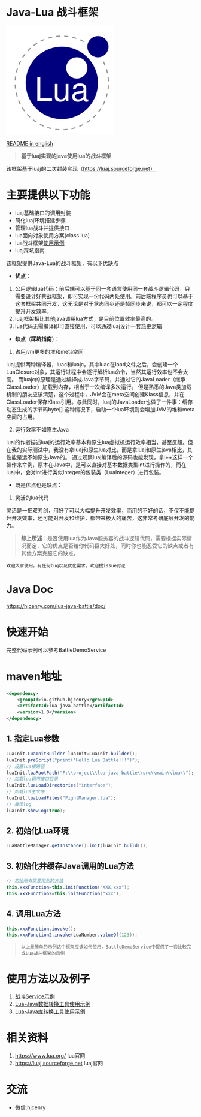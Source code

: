 # Java-Lua 战斗框架

![Powered][1]

[1]: https://raw.githubusercontent.com/github/explore/80688e429a7d4ef2fca1e82350fe8e3517d3494d/topics/lua/lua.png

[README in english](https://github.com/hjcenry/lua-java-battle/blob/master/README.en.md)

> **基于luaj实现的java使用lua的战斗框架**

该框架基于luaj的二次封装实现（https://luaj.sourceforge.net）

# 主要提供以下功能

- luaj基础接口的调用封装
- 简化luaj环境搭建步骤
- 管理lua战斗并提供接口
- lua面向对象使用方案(class.lua)
- lua战斗框架[使用示例](https://github.com/hjcenry/lua-java-battle/src/main/test/com/hjc/demo/service/BattleDemoService.java)
- luaj踩坑指南

该框架提供Java-Lua的战斗框架，有以下优缺点

- **优点**：

1. 公用逻辑lua代码：前后端可以基于同一套语言使用同一套战斗逻辑代码，只需要设计好共战框架，即可实现一份代码两处使用。前后端程序员也可以基于这套框架共同开发，这无论是对于状态同步还是帧同步来说，都可以一定程度提升开发效率。
2. luaj框架相比其他java调用lua方式，是目前位置效率最高的。
3. lua代码无需编译即可直接使用，可以通过luaj设计一套热更逻辑

- **缺点**（**踩坑指南**）：

1. 占用jvm更多的堆和meta空间

luaj提供两种编译器，luac和luajc。其中luac在load文件之后，会创建一个LuaClosure对象，其运行过程中会逐行解析lua命令，当然其运行效率也不会太高。
而luajc的原理是通过编译成Java字节码，并通过它的JavaLoader（继承ClassLoader）加载到内存，相当于一次编译多次运行。
但是熟悉的Java类加载机制的朋友应该清楚，这个过程中，JVM会在meta空间创建Klass信息，并在ClassLoader保存Klass引用。与此同时，luaj的JavaLoader也做了一件事：缓存动态生成的字节码byte[]
这种情况下，启动一个lua环境则会增加JVM的堆和meta空间的占用。

2. 运行效率不如原生Java

luaj的作者描述luaj的运行效率基本和原生lua虚拟机运行效率相当，甚至反超。但在我的实际测试中，我没有拿luaj和原生lua对比，而是拿luaj和原生java相比，其性能是远不如原生Java的。
通过观察luaj编译后的源码也能发现，拿i++这样一个操作来举例，原本在Java中，是可以直接对基本数据类型int进行操作的，而在luaj中，会对int进行类似Integer的包装类（LuaInteger）进行包装。

- 既是优点也是缺点：
1. 灵活的lua代码

灵活是一把双刃剑，用好了可以大幅提升开发效率，而用的不好的话，不仅不能提升开发效率，还可能对开发和维护，都带来极大的痛苦，这非常考研底层开发的能力。

> **综上所述**：是否使用lua作为Java服务器的战斗逻辑代码，需要根据实际情况而定，它的优点是否给你代码巨大好处，同时你也能忍受它的缺点或者有其他方案克服它的缺点。

`欢迎大家使用，有任何bug以及优化需求，欢迎提issue讨论`

# Java Doc

https://hjcenry.com/lua-java-battle/doc/

# 快速开始

完整代码示例可以参考BattleDemoService

# maven地址

```xml
<dependency>
    <groupId>io.github.hjcenry</groupId>
    <artifactId>lua-java-battle</artifactId>
    <version>1.0</version>
</dependency>
```

## 1. 指定Lua参数

```java
LuaInit.LuaInitBuilder luaInit=LuaInit.builder();
luaInit.preScript("print('Hello Lua Battle!!!')");
// 设置lua根路径
luaInit.luaRootPath("F:\\project\\lua-java-battle\\src\\main\\lua\\");
// 加载lua调用接口目录
luaInit.luaLoadDirectories("interface");
// 加载lua主文件
luaInit.luaLoadFiles("FightManager.lua");
// 展示log
luaInit.showLog(true);
```

## 2. 初始化Lua环境

```java
LuaBattleManager.getInstance().init(luaInit.build());
```

## 3. 初始化并缓存Java调用的Lua方法

```java
// 初始所有需要用到的方法
this.xxxFunction=this.initFunction("XXX.xxx");
this.xxxFunction2=this.initFunction("xxx");
```

## 4. 调用Lua方法

```java
this.xxxFunction.invoke();
this.xxxFunction2.invoke(LuaNumber.valueOf(123));
```

> `以上是简单的示例这个框架应该如何使用，BattleDemoService中提供了一套比较完成Lua战斗框架的示例`

# 使用方法以及例子

1. [战斗Service示例](https://github.com/hjcenry/lua-java-battle/src/main/test/com/hjc/demo/service/BattleDemoService.java)
2. [Lua-Java数据转换工具使用示例](https://github.com/hjcenry/lua-java-battle/src/main/test/com/hjc/demo/conver/ConvertModelLuaFileTest.java)
3. [Lua-Java库转换工具使用示例](https://github.com/hjcenry/lua-java-battle/src/main/test/com/hjc/demo/conver/ConvertLibLuaFileTest.java)

# 相关资料

1. https://www.lua.org/ lua官网
2. https://luaj.sourceforge.net luaj官网

# 交流

- 微信:hjcenry